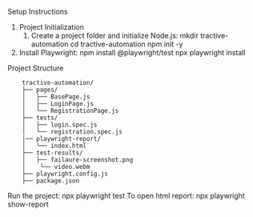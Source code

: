 Setup Instructions

1. Project Initialization
   1. Create a project folder and initialize Node.js:
            mkdir tractive-automation
            cd tractive-automation
            npm init -y
2. Install Playwright:
        npm install @playwright/test
        npx playwright install

Project Structure

        tractive-automation/
        ├── pages/
        │   ├── BasePage.js
        │   ├── LoginPage.js
        │   └── RegistrationPage.js
        ├── tests/
        │   ├── login.spec.js
        │   └── registration.spec.js
        |── playwright-report/
        │   └── index.html
        ├── test-results/
        │   ├── failaure-screenshot.png
        │    └── video.webm   
        ├── playwright.config.js
        ├── package.json

Run the project:
        npx playwright test
To open html report:
        npx playwright show-report

